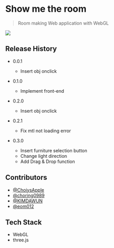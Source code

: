 # Show me the room
> Room making Web application with WebGL


![](header.png) 


## Release History

* 0.0.1
    * Insert obj onclick

* 0.1.0
    * Implement front-end

* 0.2.0
    * Insert obj onclick

* 0.2.1
    * Fix mtl not loading error

* 0.3.0
    * Insert furniture selection button
    * Change light direction
    * Add Drag & Drop function
    
## Contributors
* [@ChoiysApple](https://github.com/ChoiysApple)
* [@choring0989](https://github.com/choring0989)
* [@KIMDAWUN](https://github.com/KIMDAWUN)
* [@eom012](https://github.com/eom012)


## Tech Stack
* WebGL
* three.js
